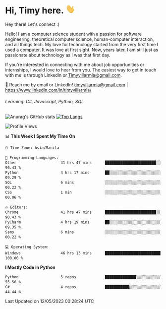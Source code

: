 <h1> Hi, Timy here. <img src="./assets/wave.gif" width="30px" height="30px"></h1> 


   Hey there! Let's connect :)
   
   Hello! I am a computer science student with a passion for software engineering, theoretical computer science, human-computer interaction, and all things tech. My love for technology started from the very first time I used a computer. It was love at first sight. Now, years later, I am still just as passionate about technology as I was that first day. 

If you're interested in connecting with me about job opportunities or internships, I would love to hear from you. The easiest way to get in touch with me is through LinkedIn or Timyvillarmia@gmail.com.

💬 Reach me by email or LinkedIn! timyvillarmia@gmail.com | https://www.linkedin.com/in/timyvillarmia/

###### Learning: C#, Javascript, Python, SQL

![Anurag's GitHub stats](https://github-readme-stats.vercel.app/api?username=TimyVillarmia&show_icons=true&theme=transparent)
[![Top Langs](https://github-readme-stats.vercel.app/api/top-langs?username=TimyVillarmia&show_icons=true&locale=en&layout=compact)](https://github.com/anuraghazra/github-readme-stats)

<!--START_SECTION:waka-->
![Profile Views](http://img.shields.io/badge/Profile%20Views-153-blue)

📊 **This Week I Spent My Time On** 

```text
🕑︎ Time Zone: Asia/Manila

💬 Programming Languages: 
Other                    41 hrs 47 mins      ███████████████████████░░   90.43 % 
Python                   4 hrs 17 mins       ██░░░░░░░░░░░░░░░░░░░░░░░   09.29 % 
SQL                      6 mins              ░░░░░░░░░░░░░░░░░░░░░░░░░   00.22 % 
CSS                      1 min               ░░░░░░░░░░░░░░░░░░░░░░░░░   00.06 % 

🔥 Editors: 
Chrome                   41 hrs 47 mins      ███████████████████████░░   90.43 % 
PyCharm                  4 hrs 19 mins       ██░░░░░░░░░░░░░░░░░░░░░░░   09.35 % 
Ssms                     6 mins              ░░░░░░░░░░░░░░░░░░░░░░░░░   00.22 % 

💻 Operating System: 
Windows                  46 hrs 13 mins      █████████████████████████   100.00 % 
```

**I Mostly Code in Python** 

```text
Python                   5 repos             ██████████████░░░░░░░░░░░   55.56 % 
C#                       4 repos             ███████████░░░░░░░░░░░░░░   44.44 % 
```




 Last Updated on 12/05/2023 00:28:24 UTC
<!--END_SECTION:waka--> 




                                                                                                           
                                                               
                                                                                                     

